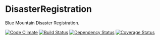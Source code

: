 DisasterRegistration
====================

Blue Mountain Disaster Registration.

[![Code Climate](https://codeclimate.com/github/StephenSmithwick/DisasterRegistration/badges/gpa.svg)](https://codeclimate.com/github/StephenSmithwick/DisasterRegistration)
[![Build Status](https://travis-ci.org/StephenSmithwick/DisasterRegistration.svg)](https://travis-ci.org/StephenSmithwick/DisasterRegistration)
[![Dependency Status](https://gemnasium.com/StephenSmithwick/DisasterRegistration.svg)](https://gemnasium.com/StephenSmithwick/DisasterRegistration)
[![Coverage Status](https://img.shields.io/coveralls/StephenSmithwick/DisasterRegistration.svg)](https://coveralls.io/r/StephenSmithwick/DisasterRegistration)
